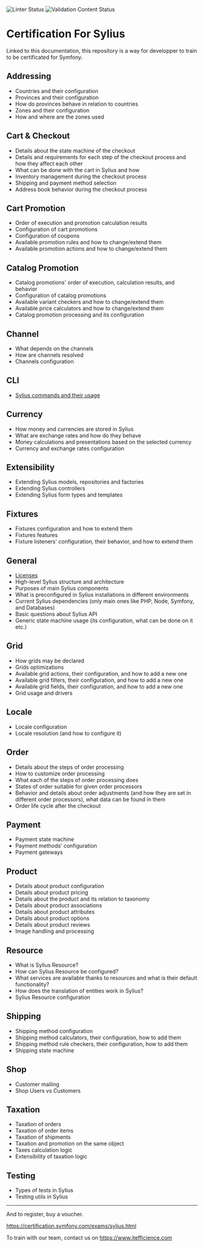 ![Linter Status](https://github.com/efficience-it/certification-sylius/actions/workflows/yaml-lint.yaml/badge.svg)
![Validation Content Status](https://github.com/efficience-it/certification-sylius/actions/workflows/validate-content.yaml/badge.svg)


# Certification For Sylius

Linked to this documentation, this repository is a way for developper to train to be certificated for Symfony.


## Addressing
* Countries and their configuration
* Provinces and their configuration
* How do provinces behave in relation to countries
* Zones and their configuration
* How and where are the zones used

## Cart & Checkout
* Details about the state machine of the checkout
* Details and requirements for each step of the checkout process and how they affect each other
* What can be done with the cart in Sylius and how
* Inventory management during the checkout process
* Shipping and payment method selection
* Address book behavior during the checkout process

## Cart Promotion
* Order of execution and promotion calculation results
* Configuration of cart promotions
* Configuration of coupons
* Available promotion rules and how to change/extend them
* Available promotion actions and how to change/extend them

## Catalog Promotion
* Catalog promotions' order of execution, calculation results, and behavior
* Configuration of catalog promotions
* Available variant checkers and how to change/extend them
* Available price calculators and how to change/extend them
* Catalog promotion processing and its configuration

## Channel
* What depends on the channels
* How are channels resolved
* Channels configuration

## CLI
* [Sylius commands and their usage](data/cli/sylius_commands_and_usage.yml)

## Currency
* How money and currencies are stored in Sylius
* What are exchange rates and how do they behave
* Money calculations and presentations based on the selected currency
* Currency and exchange rates configuration

## Extensibility
* Extending Sylius models, repositories and factories
* Extending Sylius controllers
* Extending Sylius form types and templates

## Fixtures
* Fixtures configuration and how to extend them
* Fixtures features
* Fixture listeners' configuration, their behavior, and how to extend them

## General
* [Licenses](data/general/licenses.yml)
* High-level Sylius structure and architecture
* Purposes of main Sylius components
* What is preconfigured in Sylius installations in different environments
* Current Sylius dependencies (only main ones like PHP, Node, Symfony, and Databases)
* Basic questions about Sylius API
* Generic state machine usage (its configuration, what can be done on it etc.)

## Grid
* How grids may be declared
* Grids optimizations
* Available grid actions, their configuration, and how to add a new one
* Available grid filters, their configuration, and how to add a new one
* Available grid fields, their configuration, and how to add a new one
* Grid usage and drivers

## Locale
* Locale configuration
* Locale resolution (and how to configure it)

## Order
* Details about the steps of order processing
* How to customize order processing
* What each of the steps of order processing does
* States of order suitable for given order processors
* Behavior and details about order adjustments (and how they are set in different order processors), what data can be found in them
* Order life cycle after the checkout

## Payment
* Payment state machine
* Payment methods’ configuration
* Payment gateways

## Product
* Details about product configuration
* Details about product pricing
* Details about the product and its relation to taxonomy
* Details about product associations
* Details about product attributes
* Details about product options
* Details about product reviews
* Image handling and processing

## Resource
* What is Sylius Resource?
* How can Sylius Resource be configured?
* What services are available thanks to resources and what is their default functionality?
* How does the translation of entities work in Sylius?
* Sylius Resource configuration

## Shipping
* Shipping method configuration
* Shipping method calculators, their configuration, how to add them
* Shipping method rule checkers, their configuration, how to add them
* Shipping state machine

## Shop
* Customer mailing
* Shop Users vs Customers

## Taxation
* Taxation of orders
* Taxation of order items
* Taxation of shipments
* Taxation and promotion on the same object
* Taxes calculation logic
* Extensibility of taxation logic

## Testing
* Types of tests in Sylius
* Testing utils in Sylius


----------------------
And to register, buy a voucher.

https://certification.symfony.com/exams/sylius.html

To train with our team, contact us on https://www.itefficience.com